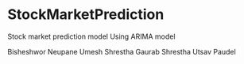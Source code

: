 # StockMarketPrediction
Stock market prediction model
Using ARIMA model

Bisheshwor Neupane
Umesh Shrestha
Gaurab Shrestha
Utsav Paudel
